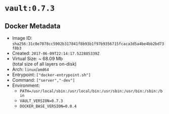 # `vault:0.7.3`

## Docker Metadata

- Image ID: `sha256:31c0e7078cc5902b317841f8b93b1f97b9356715fcaca3d5a4be4bb2bd73f8b3`
- Created: `2017-06-09T22:14:17.522885339Z`
- Virtual Size: ~ 68.09 Mb  
  (total size of all layers on-disk)
- Arch: `linux`/`amd64`
- Entrypoint: `["docker-entrypoint.sh"]`
- Command: `["server","-dev"]`
- Environment:
  - `PATH=/usr/local/sbin:/usr/local/bin:/usr/sbin:/usr/bin:/sbin:/bin`
  - `VAULT_VERSION=0.7.3`
  - `DOCKER_BASE_VERSION=0.0.4`
